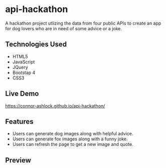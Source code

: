 # api-hackathon
A hackathon project utlizing the data from four public APIs to create an app for dog lovers who are in need of some advice or a joke.

## Technologies Used
- HTML5
- JavaScript
- JQuery
- Bootstap 4
- CSS3

## Live Demo
https://connor-ashlock.github.io/api-hackathon/

## Features
- Users can generate dog images along with helpful advice.
- Users can generate fox images along with a funny joke.
- Users can refresh the page to get a new image and quote.

## Preview


